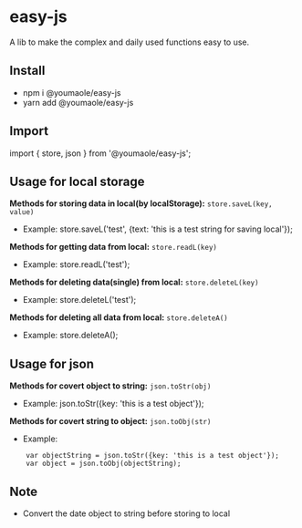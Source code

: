 # easy-js
A lib to make the complex and daily used functions easy to use.

## Install
* npm i @youmaole/easy-js
* yarn add @youmaole/easy-js

## Import
import { store, json } from '@youmaole/easy-js';

## Usage for local storage
**Methods for storing data in local(by localStorage):**
```store.saveL(key, value)```
- Example: store.saveL('test', {text: 'this is a test string for saving local'});

**Methods for getting data from local:**
```store.readL(key)```
- Example: store.readL('test');

**Methods for deleting data(single) from local:**
```store.deleteL(key)```
- Example: store.deleteL('test');

**Methods for deleting all data from local:**
```store.deleteA()```
- Example: store.deleteA();

## Usage for json
**Methods for covert object to string:**
```json.toStr(obj)```
- Example: json.toStr({key: 'this is a test object'});

**Methods for covert string to object:**
```json.toObj(str)```
- Example:
```
    var objectString = json.toStr({key: 'this is a test object'});
    var object = json.toObj(objectString);
```

## Note
- Convert the date object to string before storing to local